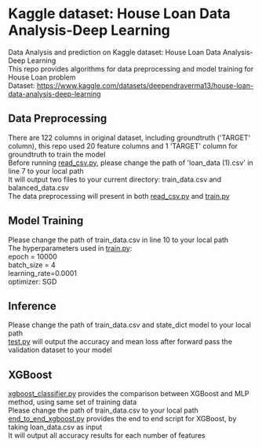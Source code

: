 # Kaggle dataset: House Loan Data Analysis-Deep Learning
Data Analysis and prediction on Kaggle dataset: House Loan Data Analysis-Deep Learning  
This repo provides algorithms for data preprocessing and model training for House Loan problem  
Dataset: https://www.kaggle.com/datasets/deependraverma13/house-loan-data-analysis-deep-learning

## Data Preprocessing
There are 122 columns in original dataset, including groundtruth ('TARGET' column), this repo used 20 feature columns and 1 'TARGET' column for groundtruth to train the model  
Before running [read_csv.py](read_csv.py), please change the path of 'loan_data (1).csv' in line 7 to your local path  
It will output two files to your current directory: train_data.csv and balanced_data.csv  
The data preprocessing will present in both [read_csv.py](read_csv.py) and [train.py](train.py)

## Model Training
Please change the path of train_data.csv in line 10 to your local path  
The hyperparameters used in [train.py](train.py):  
epoch = 10000  
batch_size = 4  
learning_rate=0.0001  
optimizer: SGD

## Inference
Please change the path of train_data.csv and state_dict model to your local path  
[test.py](test.py) will output the accuracy and mean loss after forward pass the validation dataset to your model

## XGBoost
[xgboost_classifier.py](xgboost_classifier.py) provides the comparison between XGBoost and MLP method, using same set of training data  
Please change the path of train_data.csv to your local path  
[end_to_end_xgboost.py](end_to_end_xgboost.py) provides the end to end script for XGBoost, by taking loan_data.csv as input  
It will output all accuracy results for each number of features






